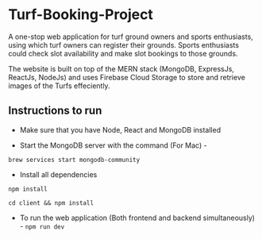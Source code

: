 # Turf-Booking-Project
A one-stop web application for turf ground owners and sports enthusiasts, using which turf owners can register their grounds.
Sports enthusiasts could check slot availability and make slot bookings to those grounds.

The website is built on top of the MERN stack (MongoDB, ExpressJs, ReactJs, NodeJs) and uses Firebase Cloud Storage to store and retrieve images of the Turfs effeciently.

## Instructions to run
* Make sure that you have Node, React and MongoDB installed

* Start the MongoDB server with the command (For Mac) - 

``` brew services start mongodb-community ```

* Install all dependencies

``` npm install ```

``` cd client && npm install ```

* To run the web application (Both frontend and backend simultaneously) - 
``` npm run dev ```
